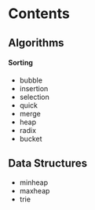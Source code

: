 # Contents

## Algorithms

#### Sorting

* bubble
* insertion 
* selection
* quick
* merge
* heap
* radix
* bucket


## Data Structures

* minheap
* maxheap
* trie
